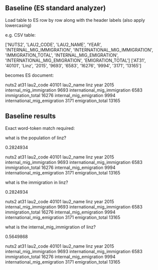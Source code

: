 ## Baseline (ES standard analyzer)

Load table to ES row by row along with the header labels (also apply lowercasing)

e.g. CSV table:

['NUTS2', 'LAU2_CODE', 'LAU2_NAME', 'YEAR', 'INTERNAL_MIG_IMMIGRATION', 'INTERNATIONAL_MIG_IMMIGRATION', 'IMMIGRATION_TOTAL', 'INTERNAL_MIG_EMIGRATION', 'INTERNATIONAL_MIG_EMIGRATION', 'EMIGRATION_TOTAL']
['AT31', '40101', 'Linz', '2015', '9693', '6583', '16276', '9994', '3171', '13165']

becomes ES document:

nuts2 at31 lau2_code 40101 lau2_name linz year 2015 internal_mig_immigration 9693 international_mig_immigration 6583 immigration_total 16276 internal_mig_emigration 9994 international_mig_emigration 3171 emigration_total 13165


## Baseline results

Exact word-token match required:

what is the population of linz?  

0.2824934  

nuts2 at31 lau2_code 40101 lau2_name linz year 2015 internal_mig_immigration 9693 international_mig_immigration 6583 immigration_total 16276 internal_mig_emigration 9994 international_mig_emigration 3171 emigration_total 13165


what is the immigration in linz?  

0.2824934  

nuts2 at31 lau2_code 40101 lau2_name linz year 2015 internal_mig_immigration 9693 international_mig_immigration 6583 immigration_total 16276 internal_mig_emigration 9994 international_mig_emigration 3171 emigration_total 13165


what is the internal_mig_immigration of linz?  

0.5649868  

nuts2 at31 lau2_code 40101 lau2_name linz year 2015 internal_mig_immigration 9693 international_mig_immigration 6583 immigration_total 16276 internal_mig_emigration 9994 international_mig_emigration 3171 emigration_total 13165
